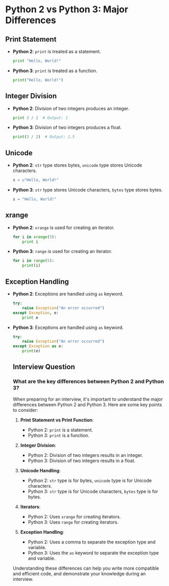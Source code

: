 # Python 2 vs Python 3: Major Differences

## Print Statement
- **Python 2**: `print` is treated as a statement.
    ```python
    print "Hello, World!"
    ```
- **Python 3**: `print` is treated as a function.
    ```python
    print("Hello, World!")
    ```

## Integer Division
- **Python 2**: Division of two integers produces an integer.
    ```python
    print 3 / 2  # Output: 1
    ```
- **Python 3**: Division of two integers produces a float.
    ```python
    print(3 / 2)  # Output: 1.5
    ```

## Unicode
- **Python 2**: `str` type stores bytes, `unicode` type stores Unicode characters.
    ```python
    s = u"Hello, World!"
    ```
- **Python 3**: `str` type stores Unicode characters, `bytes` type stores bytes.
    ```python
    s = "Hello, World!"
    ```

## xrange
- **Python 2**: `xrange` is used for creating an iterator.
    ```python
    for i in xrange(5):
        print i
    ```
- **Python 3**: `range` is used for creating an iterator.
    ```python
    for i in range(5):
        print(i)
    ```

## Exception Handling
- **Python 2**: Exceptions are handled using `as` keyword.
    ```python
    try:
        raise Exception("An error occurred")
    except Exception, e:
        print e
    ```
- **Python 3**: Exceptions are handled using `as` keyword.
    ```python
    try:
        raise Exception("An error occurred")
    except Exception as e:
        print(e)
    ```

    ## Interview Question

    ### What are the key differences between Python 2 and Python 3?

    When preparing for an interview, it's important to understand the major differences between Python 2 and Python 3. Here are some key points to consider:

    1. **Print Statement vs Print Function**:
        - Python 2: `print` is a statement.
        - Python 3: `print` is a function.

    2. **Integer Division**:
        - Python 2: Division of two integers results in an integer.
        - Python 3: Division of two integers results in a float.

    3. **Unicode Handling**:
        - Python 2: `str` type is for bytes, `unicode` type is for Unicode characters.
        - Python 3: `str` type is for Unicode characters, `bytes` type is for bytes.

    4. **Iterators**:
        - Python 2: Uses `xrange` for creating iterators.
        - Python 3: Uses `range` for creating iterators.

    5. **Exception Handling**:
        - Python 2: Uses a comma to separate the exception type and variable.
        - Python 3: Uses the `as` keyword to separate the exception type and variable.

    Understanding these differences can help you write more compatible and efficient code, and demonstrate your knowledge during an interview.
